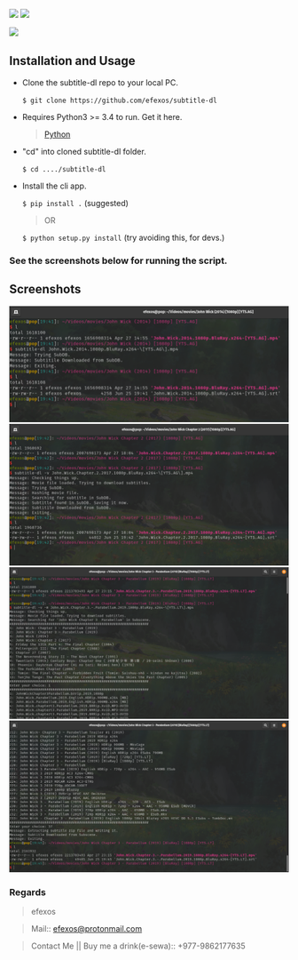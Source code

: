 ![](https://img.shields.io/badge/efexos-subtitle--dl-brightgreen)
![](https://img.shields.io/badge/version-1.0.0-purple)

![](https://img.shields.io/badge/-Python-blueviolet)

## Installation and Usage
   - Clone the subtitle-dl repo to your local PC.
      
      `$ git clone https://github.com/efexos/subtitle-dl`

   - Requires Python3 >= 3.4 to run. Get it here.
      > [Python](https://www.python.org/downloads/)

   - "cd" into cloned subtitle-dl folder.

      `$ cd ..../subtitle-dl`

   - Install the cli app.

      `$ pip install .` (suggested)
      
      > OR
      
      `$ python setup.py install` (try avoiding this, for devs.)

### See the screenshots below for running the script.

## Screenshots
![no options auto](https://github.com/efexos/subtitle-dl/blob/master/images/sc_1.png?raw=true)
![verbose option](https://github.com/efexos/subtitle-dl/blob/master/images/sc_2.png?raw=true)
![manual option](https://github.com/efexos/subtitle-dl/blob/master/images/sc_3.png?raw=true)
![manual option](https://github.com/efexos/subtitle-dl/blob/master/images/sc_4.png?raw=true)

### Regards
   > efexos

   > Mail:: efexos@protonmail.com

   > Contact Me || Buy me a drink(e-sewa):: +977-9862177635 
